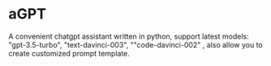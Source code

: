 # aGPT
A convenient chatgpt assistant written in python, support latest models: "gpt-3.5-turbo", "text-davinci-003", ""code-davinci-002" , also allow you to create customized prompt template. 
